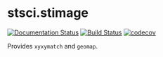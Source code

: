 # stsci.stimage

[![Documentation Status](https://readthedocs.org/projects/stscistimage/badge/?version=latest)](https://stscistimage.readthedocs.io/en/latest/?badge=latest)
[![Build Status](https://dev.azure.com/spacetelescope/stsci.stimage/_apis/build/status/spacetelescope.stsci.stimage?branchName=master)](https://dev.azure.com/spacetelescope/stsci.stimage/_build/latest?definitionId=14&branchName=master)
[![codecov](https://codecov.io/gh/spacetelescope/stsci.stimage/branch/master/graph/badge.svg)](https://codecov.io/gh/spacetelescope/stsci.stimage)

Provides `xyxymatch` and `geomap`.
